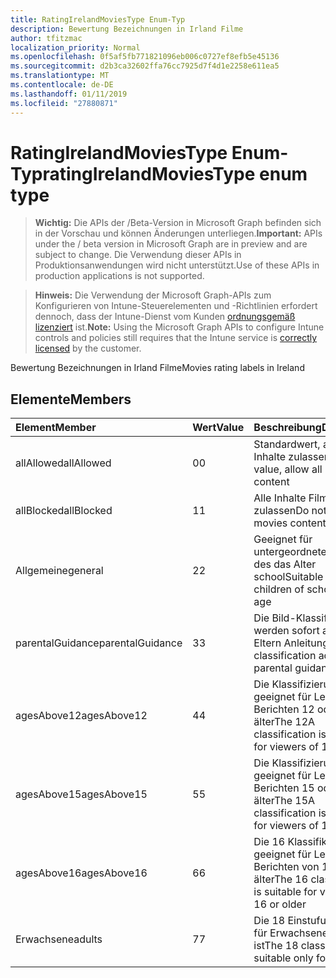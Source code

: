 ```yaml
---
title: RatingIrelandMoviesType Enum-Typ
description: Bewertung Bezeichnungen in Irland Filme
author: tfitzmac
localization_priority: Normal
ms.openlocfilehash: 0f5af5fb771821096eb006c0727ef8efb5e45136
ms.sourcegitcommit: d2b3ca32602ffa76cc7925d7f4d1e2258e611ea5
ms.translationtype: MT
ms.contentlocale: de-DE
ms.lasthandoff: 01/11/2019
ms.locfileid: "27880871"
---
```

# <a name="ratingirelandmoviestype-enum-type"></a><span data-ttu-id="529c0-103">RatingIrelandMoviesType Enum-Typ</span><span class="sxs-lookup"><span data-stu-id="529c0-103">ratingIrelandMoviesType enum type</span></span>

> <span data-ttu-id="529c0-104">**Wichtig:** Die APIs der /Beta-Version in Microsoft Graph befinden sich in der Vorschau und können Änderungen unterliegen.</span><span class="sxs-lookup"><span data-stu-id="529c0-104">**Important:** APIs under the / beta version in Microsoft Graph are in preview and are subject to change.</span></span> <span data-ttu-id="529c0-105">Die Verwendung dieser APIs in Produktionsanwendungen wird nicht unterstützt.</span><span class="sxs-lookup"><span data-stu-id="529c0-105">Use of these APIs in production applications is not supported.</span></span>

> <span data-ttu-id="529c0-106">**Hinweis:** Die Verwendung der Microsoft Graph-APIs zum Konfigurieren von Intune-Steuerelementen und -Richtlinien erfordert dennoch, dass der Intune-Dienst vom Kunden [ordnungsgemäß lizenziert](https://go.microsoft.com/fwlink/?linkid=839381) ist.</span><span class="sxs-lookup"><span data-stu-id="529c0-106">**Note:** Using the Microsoft Graph APIs to configure Intune controls and policies still requires that the Intune service is [correctly licensed](https://go.microsoft.com/fwlink/?linkid=839381) by the customer.</span></span>

<span data-ttu-id="529c0-107">Bewertung Bezeichnungen in Irland Filme</span><span class="sxs-lookup"><span data-stu-id="529c0-107">Movies rating labels in Ireland</span></span>
## <a name="members"></a><span data-ttu-id="529c0-108">Elemente</span><span class="sxs-lookup"><span data-stu-id="529c0-108">Members</span></span>
|<span data-ttu-id="529c0-109">Element</span><span class="sxs-lookup"><span data-stu-id="529c0-109">Member</span></span>|<span data-ttu-id="529c0-110">Wert</span><span class="sxs-lookup"><span data-stu-id="529c0-110">Value</span></span>|<span data-ttu-id="529c0-111">Beschreibung</span><span class="sxs-lookup"><span data-stu-id="529c0-111">Description</span></span>|
|:---|:---|:---|
|<span data-ttu-id="529c0-112">allAllowed</span><span class="sxs-lookup"><span data-stu-id="529c0-112">allAllowed</span></span>|<span data-ttu-id="529c0-113">0</span><span class="sxs-lookup"><span data-stu-id="529c0-113">0</span></span>|<span data-ttu-id="529c0-114">Standardwert, alle Filme Inhalte zulassen</span><span class="sxs-lookup"><span data-stu-id="529c0-114">Default value, allow all movies content</span></span>|
|<span data-ttu-id="529c0-115">allBlocked</span><span class="sxs-lookup"><span data-stu-id="529c0-115">allBlocked</span></span>|<span data-ttu-id="529c0-116">1</span><span class="sxs-lookup"><span data-stu-id="529c0-116">1</span></span>|<span data-ttu-id="529c0-117">Alle Inhalte Filme nicht zulassen</span><span class="sxs-lookup"><span data-stu-id="529c0-117">Do not allow any movies content</span></span>|
|<span data-ttu-id="529c0-118">Allgemeine</span><span class="sxs-lookup"><span data-stu-id="529c0-118">general</span></span>|<span data-ttu-id="529c0-119">2</span><span class="sxs-lookup"><span data-stu-id="529c0-119">2</span></span>|<span data-ttu-id="529c0-120">Geeignet für untergeordnete Elemente des das Alter school</span><span class="sxs-lookup"><span data-stu-id="529c0-120">Suitable for children of school going age</span></span>|
|<span data-ttu-id="529c0-121">parentalGuidance</span><span class="sxs-lookup"><span data-stu-id="529c0-121">parentalGuidance</span></span>|<span data-ttu-id="529c0-122">3</span><span class="sxs-lookup"><span data-stu-id="529c0-122">3</span></span>|<span data-ttu-id="529c0-123">Die Bild-Klassifizierung werden sofort advises Eltern Anleitungen</span><span class="sxs-lookup"><span data-stu-id="529c0-123">The PG classification advises parental guidance</span></span>|
|<span data-ttu-id="529c0-124">agesAbove12</span><span class="sxs-lookup"><span data-stu-id="529c0-124">agesAbove12</span></span>|<span data-ttu-id="529c0-125">4</span><span class="sxs-lookup"><span data-stu-id="529c0-125">4</span></span>|<span data-ttu-id="529c0-126">Die Klassifizierung 12A ist geeignet für Leser von Berichten 12 oder älter</span><span class="sxs-lookup"><span data-stu-id="529c0-126">The 12A classification is suitable for viewers of 12 or older</span></span>|
|<span data-ttu-id="529c0-127">agesAbove15</span><span class="sxs-lookup"><span data-stu-id="529c0-127">agesAbove15</span></span>|<span data-ttu-id="529c0-128">5</span><span class="sxs-lookup"><span data-stu-id="529c0-128">5</span></span>|<span data-ttu-id="529c0-129">Die Klassifizierung 15A ist geeignet für Leser von Berichten 15 oder älter</span><span class="sxs-lookup"><span data-stu-id="529c0-129">The 15A classification is suitable for viewers of 15 or older</span></span>|
|<span data-ttu-id="529c0-130">agesAbove16</span><span class="sxs-lookup"><span data-stu-id="529c0-130">agesAbove16</span></span>|<span data-ttu-id="529c0-131">6</span><span class="sxs-lookup"><span data-stu-id="529c0-131">6</span></span>|<span data-ttu-id="529c0-132">Die 16 Klassifikation ist geeignet für Leser von Berichten von 16 oder älter</span><span class="sxs-lookup"><span data-stu-id="529c0-132">The 16 classification is suitable for viewers of 16 or older</span></span>|
|<span data-ttu-id="529c0-133">Erwachsene</span><span class="sxs-lookup"><span data-stu-id="529c0-133">adults</span></span>|<span data-ttu-id="529c0-134">7</span><span class="sxs-lookup"><span data-stu-id="529c0-134">7</span></span>|<span data-ttu-id="529c0-135">Die 18 Einstufung, die nur für Erwachsene geeignet ist</span><span class="sxs-lookup"><span data-stu-id="529c0-135">The 18 classification, suitable only for adults</span></span>|





